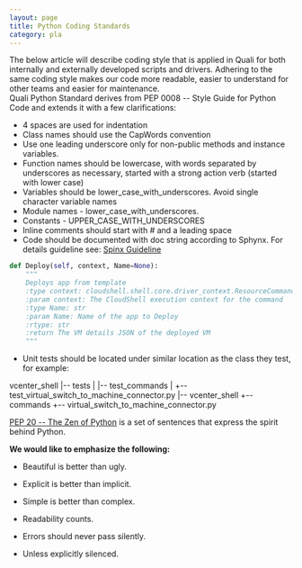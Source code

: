 ```yaml
---
layout: page
title: Python Coding Standards
category: pla
---
```


The below article will describe coding style that is applied in Quali for both internally and 
externally developed scripts and drivers. Adhering to the same coding style makes our code more readable, 
easier to understand for other teams and easier for maintenance.  
Quali Python Standard derives from PEP 0008 -- Style Guide for Python Code and extends it with a few clarifications:

- 4 spaces are used for indentation
- Class names should use the CapWords convention
- Use one leading underscore only for non-public methods and instance variables.
- Function names should be lowercase, with words separated by underscores as necessary, 
    started with a strong action verb (started with lower case)
- Variables should be lower_case_with_underscores.  Avoid single character variable names
- Module names -  lower_case_with_underscores.
- Constants - UPPER_CASE_WITH_UNDERSCORES
- Inline comments should start with # and a leading space
- Code should be documented with doc string according to Sphynx. 
    For details guideline see: [Spinx Guideline](http://www.sphinx-doc.org/en/stable/domains.html#the-python-domain)

```Python
def Deploy(self, context, Name=None):
    """
    Deploys app from template
    :type context: cloudshell.shell.core.driver_context.ResourceCommandContext
    :param context: The CloudShell execution context for the command
    :type Name: str
    :param Name: Name of the app to Deploy
    :rtype: str
    :return The VM details JSON of the deployed VM
    """
```

- Unit tests should be located under similar location as the class they test, for example:

vcenter_shell
|-- tests
|    |-- test_commands
|          +-- test_virtual_switch_to_machine_connector.py
|-- vcenter_shell
     +-- commands
          +-- virtual_switch_to_machine_connector.py

[PEP 20 -- The Zen of Python](https://www.python.org/dev/peps/pep-0020/) is a set of sentences that express the spirit behind Python.

**We would like to emphasize the following:**

- Beautiful is better than ugly.

- Explicit is better than implicit.

- Simple is better than complex.

- Readability counts.

- Errors should never pass silently.

- Unless explicitly silenced.